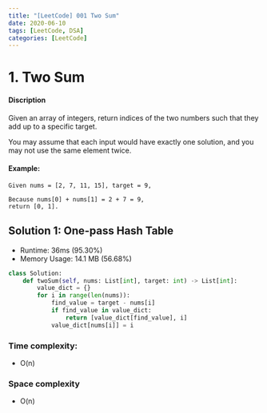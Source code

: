 ```yaml
---
title: "[LeetCode] 001 Two Sum"
date: 2020-06-10
tags: [LeetCode, DSA]
categories: [LeetCode]
---
```


# 1. Two Sum 

#### Discription

Given an array of integers, return indices of the two numbers such that they add up to a specific target.

You may assume that each input would have exactly one solution, and you may not use the same element twice.

#### Example:

```
Given nums = [2, 7, 11, 15], target = 9,

Because nums[0] + nums[1] = 2 + 7 = 9,
return [0, 1].
```

## Solution 1: One-pass Hash Table

- Runtime: 36ms (95.30%)
- Memory Usage: 14.1 MB (56.68%)

```python
class Solution:
    def twoSum(self, nums: List[int], target: int) -> List[int]:
        value_dict = {}
        for i in range(len(nums)):
            find_value = target - nums[i]
            if find_value in value_dict:
                return [value_dict[find_value], i]
            value_dict[nums[i]] = i
```

### Time complexity: 

- O(n)

### Space complexity

- O(n)
